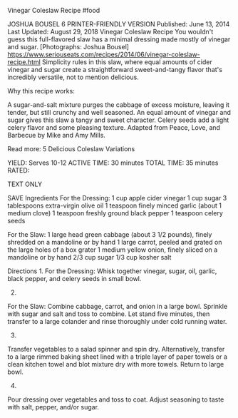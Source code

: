 Vinegar Coleslaw Recipe
#food 

JOSHUA BOUSEL
6     PRINTER-FRIENDLY VERSION
Published: June 13, 2014 Last Updated: August 29, 2018
Vinegar Coleslaw Recipe
You wouldn't guess this full-flavored slaw has a minimal dressing made mostly of vinegar and sugar. [Photographs: Joshua Bousel]
https://www.seriouseats.com/recipes/2014/06/vinegar-coleslaw-recipe.html
Simplicity rules in this slaw, where equal amounts of cider vinegar and sugar create a straightforward sweet-and-tangy flavor that's incredibly versatile, not to mention delicious.

Why this recipe works:

A sugar-and-salt mixture purges the cabbage of excess moisture, leaving it tender, but still crunchy and well seasoned.
An equal amount of vinegar and sugar gives this slaw a tangy and sweet character.
Celery seeds add a light celery flavor and some pleasing texture.
Adapted from Peace, Love, and Barbecue by Mike and Amy Mills.

Read more: 5 Delicious Coleslaw Variations

YIELD:
Serves 10-12
ACTIVE TIME:
30 minutes
TOTAL TIME:
35 minutes
RATED:
    
TEXT ONLY 
 
 
 SAVE
Ingredients
For the Dressing:
1 cup apple cider vinegar
1 cup sugar
3 tablespoons extra-virgin olive oil
1 teaspoon finely minced garlic (about 1 medium clove)
1 teaspoon freshly ground black pepper
1 teaspoon celery seeds
 
For the Slaw:
1 large head green cabbage (about 3 1/2 pounds), finely shredded on a mandoline or by hand
1 large carrot, peeled and grated on the large holes of a box grater
1 medium yellow onion, finely sliced on a mandoline or by hand
2/3 cup sugar
1/3 cup kosher salt

Directions
1.
For the Dressing: Whisk together vinegar, sugar, oil, garlic, black pepper, and celery seeds in small bowl.


2.
For the Slaw: Combine cabbage, carrot, and onion in a large bowl. Sprinkle with sugar and salt and toss to combine. Let stand five minutes, then transfer to a large colander and rinse thoroughly under cold running water.


3.
Transfer vegetables to a salad spinner and spin dry. Alternatively, transfer to a large rimmed baking sheet lined with a triple layer of paper towels or a clean kitchen towel and blot mixture dry with more towels. Return to large bowl.


4.
Pour dressing over vegetables and toss to coat. Adjust seasoning to taste with salt, pepper, and/or sugar.


